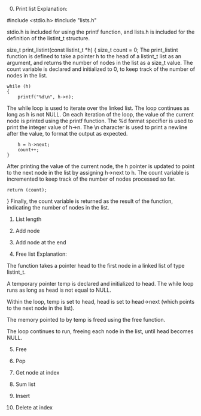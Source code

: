 0. Print list
Explanation:

#include <stdio.h>
#include "lists.h"

stdio.h is included for using the printf function, and lists.h is included for the definition of the listint_t structure.

size_t print_listint(const listint_t *h)
{
    size_t count = 0;
The print_listint function is defined to take a pointer h to the head of a listint_t list as an argument, and returns the number of nodes in the list as a size_t value. The count variable is declared and initialized to 0, to keep track of the number of nodes in the list.

    while (h)
    {
        printf("%d\n", h->n);
The while loop is used to iterate over the linked list. The loop continues as long as h is not NULL. On each iteration of the loop, the value of the current node is printed using the printf function. The %d format specifier is used to print the integer value of h->n. The \n character is used to print a newline after the value, to format the output as expected.

        h = h->next;
        count++;
    }
After printing the value of the current node, the h pointer is updated to point to the next node in the list by assigning h->next to h. The count variable is incremented to keep track of the number of nodes processed so far.

    return (count);
}
Finally, the count variable is returned as the result of the function, indicating the number of nodes in the list.



1. List length


2. Add node


3. Add node at the end


4. Free list
Explanation:

The function takes a pointer head to the first node in a linked list of type listint_t.

A temporary pointer temp is declared and initialized to head.
The while loop runs as long as head is not equal to NULL.

Within the loop, temp is set to head, head is set to head->next (which points to the next node in the list).

The memory pointed to by temp is freed using the free function.

The loop continues to run, freeing each node in the list, until head becomes NULL.


5. Free


6. Pop


7. Get node at index


8. Sum list


9. Insert


10. Delete at index

